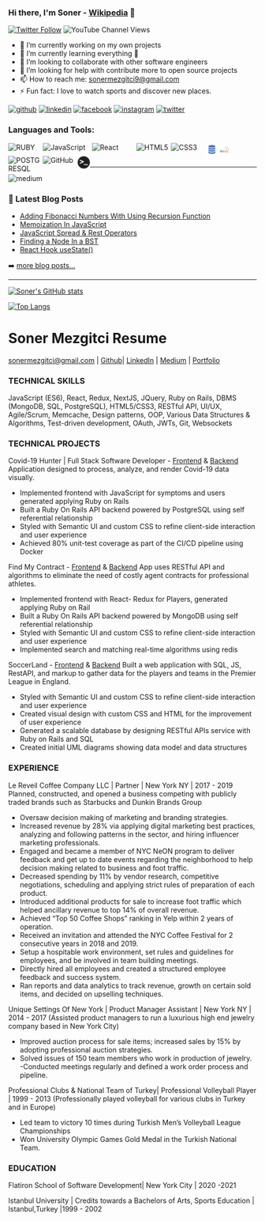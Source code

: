 ### Hi there, I'm Soner - [Wikipedia][website] 👋
[![Twitter Follow](https://img.shields.io/twitter/follow/sonermezgitci?color=1DA1F2&logo=twitter&style=for-the-badge)](https://twitter.com/intent/follow?original_referer=https%3A%2F%2Fgithub.com%2FcodeSTACKr&screen_name=sonermezgitci)
![YouTube Channel Views](https://img.shields.io/youtube/channel/views/UCzaH3S3RW1sdCc_tJFjBIPQ?style=social)
                     

- 🔭 I’m currently working on my own projects  
- 🌱 I’m currently learning everything 🤣 
- 👯 I’m looking to collaborate with other software engineers
- 🤔 I’m looking for help with contribute more to open source projects 
- 📫 How to reach me: sonermezgitci9@gmail.com 
- ⚡ Fun fact: I love to watch sports and discover new places. 



[<img src='https://cdn.jsdelivr.net/npm/simple-icons@3.0.1/icons/github.svg' alt='github' height='40'>](https://github.com/sonermezgitci)  [<img src='https://cdn.jsdelivr.net/npm/simple-icons@3.0.1/icons/linkedin.svg' alt='linkedin' height='40'>](https://www.linkedin.com/in/sonermezgitci/)  [<img src='https://cdn.jsdelivr.net/npm/simple-icons@3.0.1/icons/facebook.svg' alt='facebook' height='40'>](https://www.facebook.com/ssanders01)  [<img src='https://cdn.jsdelivr.net/npm/simple-icons@3.0.1/icons/instagram.svg' alt='instagram' height='40'>](https://www.instagram.com/sonermezgitci9/)  [<img src='https://cdn.jsdelivr.net/npm/simple-icons@3.0.1/icons/twitter.svg' alt='twitter' height='40'>](https://twitter.com/sonermezgitci)  


### Languages and Tools:


<img align="left" alt="RUBY" width="70px" src="https://img.shields.io/badge/Ruby-CC342D?style=for-the-badge&logo=ruby&logoColor=white" />
<img align="left" alt="JavaScript" width="100px" src="https://img.shields.io/badge/JavaScript-F7DF1E?style=for-the-badge&logo=javascript&logoColor=black" />
<img align="left" alt="React" width="90px" src="https://img.shields.io/badge/React-20232A?style=for-the-badge&logo=react&logoColor=61DAFB" />
<img align="left" alt="HTML5" width="70px" src="https://img.shields.io/badge/HTML5-E34F26?style=for-the-badge&logo=html5&logoColor=white" />
<img align="left" alt="CSS3" width="70px" src="https://img.shields.io/badge/CSS3-1572B6?style=for-the-badge&logo=css3&logoColor=white" />
<img align="left" alt="SQL" width="26px" src="https://raw.githubusercontent.com/github/explore/80688e429a7d4ef2fca1e82350fe8e3517d3494d/topics/sql/sql.png" />
<img align="left" alt="MySQL" width="26px" src="https://raw.githubusercontent.com/github/explore/80688e429a7d4ef2fca1e82350fe8e3517d3494d/topics/mysql/mysql.png"/>
<img align="left" alt="POSTGRESQL" width="70px" src="https://img.shields.io/badge/SQLite-07405E?style=for-the-badge&logo=sqlite&logoColor=white"
<img align="left" alt="Git" width="70px" src="https://raw.githubusercontent.com/github/explore/80688e429a7d4ef2fca1e82350fe8e3517d3494d/topics/git/git.png" />
<img align="left" alt="GitHub" width="70px" src="https://img.shields.io/badge/GitHub-100000?style=for-the-badge&logo=github&logoColor=white"/>
<img align="left" alt="Terminal" width="26px" src="https://raw.githubusercontent.com/github/explore/80688e429a7d4ef2fca1e82350fe8e3517d3494d/topics/terminal/terminal.png" />


<br />
<br />

---

![medium](https://img.shields.io/badge/Medium-12100E?style=for-the-badge&logo=medium&logoColor=white)
### 📕 Latest Blog Posts

<!-- BLOG-POST-LIST:START -->
- [Adding Fibonacci Numbers With Using Recursion Function](https://mezgitci9.medium.com/adding-fibonacci-numbers-with-using-recursion-function-6fe1cfdb0948)
- [Memoization In JavaScript](https://mezgitci9.medium.com/memoization-in-javascript-f76b335292ac)
- [JavaScript Spread & Rest Operators](https://mezgitci9.medium.com/javascspread-rest-operators-2435066f5fbf)
- [Finding a Node In a BST](https://mezgitci9.medium.com/finding-a-node-in-a-bst-64771a1c3536)
- [React Hook useState()](https://mezgitci9.medium.com/react-hook-usestate-5b0699ac3a)
<!-- BLOG-POST-LIST:END -->

➡️ [more blog posts...](https://mezgitci9.medium.com/)

---

[![Soner's GitHub stats](https://github-readme-stats.vercel.app/api?username=sonermezgitci&theme=chartreuse-dark&show_icons=true)](https://github.com/sonermezgitci/github-readme-stats)

[![Top Langs](https://github-readme-stats.vercel.app/api/top-langs/?username=sonermezgitci&theme=chartreuse-dark&show_icons=true)](https://github.com/anuraghazra/github-readme-stats)






[website]: https://en.wikipedia.org/wiki/Soner_Mezgit%C3%A7i
[twitter]: https://twitter.com/sonermezgitci
[instagram]:https://www.instagram.com/sonermezgitci9/
[linkedin]: https://www.linkedin.com/in/sonermezgitci/
[youtube]: https://www.youtube.com/channel/  

# Soner Mezgitci Resume
sonermezgitci@gmail.com | [Github](https://github.com/sonermezgitci)| [LinkedIn](https://www.linkedin.com/in/sonermezgitci/) | [Medium](https://gaierken.medium.com/) | [Portfolio](https://www.gaierken.com/)

### TECHNICAL SKILLS
JavaScript (ES6), React, Redux, NextJS, JQuery, Ruby on Rails, DBMS (MongoDB, SQL, PostgreSQL), HTML5/CSS3, RESTful API, UI/UX, Agile/Scrum, Memcache, Design patterns, OOP, Various Data Structures & Algorithms, Test-driven development, OAuth, JWTs, Git, Websockets

### TECHNICAL PROJECTS 
Covid-19 Hunter | Full Stack Software Developer - [Frontend](https://github.com/sonermezgitci/covid19-frontend) & [Backend](https://github.com/sonermezgitci/covid19-backend) 
Application designed to process, analyze, and render Covid-19 data visually. 
- Implemented frontend with JavaScript for symptoms and users generated applying Ruby on Rails
- Built a Ruby On Rails API backend powered by PostgreSQL using self referential relationship
- Styled with Semantic UI and custom CSS to refine client-side interaction and user experience
- Achieved 80% unit-test coverage as part of the CI/CD pipeline using Docker


Find My Contract - [Frontend](https://github.com/sonermezgitci/findmycontract-frontend) & [Backend](https://github.com/sonermezgitci/FindMyContract)
App uses RESTful API and algorithms to eliminate the need of costly agent contracts for professional athletes. 
- Implemented frontend with React- Redux for Players, generated applying Ruby on Rail
- Built a Ruby On Rails API backend powered by MongoDB using self referential relationship 
- Styled with Semantic UI and custom CSS to refine client-side interaction and user experience 
- Implemented search and matching real-time algorithms using redis 



SoccerLand - [Frontend]() & [Backend](https://github.com/sonermezgitci/FindMyContract_backend) 
Built a web application with SQL, JS, RestAPI, and markup to gather data for the players and teams in the Premier League in England. 
- Styled with Semantic UI and custom CSS to refine client-side interaction and user experience
- Created visual design with custom CSS and HTML for the improvement of user experience 
- Generated a scalable database by designing RESTful APIs service with Ruby on Rails and SQL
- Created initial UML diagrams showing data model and data structures


### EXPERIENCE
Le Reveil Coffee Company LLC | Partner | New York NY | 2017 - 2019
Planned, constructed, and opened a business competing with publicly traded brands such as Starbucks and Dunkin Brands Group
- Oversaw decision making of marketing and branding strategies.
- Increased revenue by 28% via applying digital marketing best practices, analyzing and following patterns in the sector, and hiring influencer marketing professionals.
- Engaged and became a member of NYC NeON program to deliver feedback and get up to date events regarding the neighborhood to help decision making related to business and foot traffic.
- Decreased spending by 11% by vendor research, competitive negotiations, scheduling and applying strict rules of preparation of each product.
- Introduced additional products for sale to increase foot traffic which helped ancillary revenue to top 14% of overall revenue.
- Achieved “Top 50 Coffee Shops” ranking in Yelp within 2 years of operation.
- Received an invitation and attended the NYC Coffee Festival for 2 consecutive years in 2018 and 2019.
- Setup a hospitable work environment, set rules and guidelines for employees, and be involved in team building meetings.
- Directly hired all employees and created a structured employee feedback and success system.
- Ran reports and data analytics to track revenue, growth on certain sold items, and decided on upselling techniques.

Unique Settings Of New York | Product Manager Assistant | New York NY | 2014 - 2017
(Assisted product managers to run a luxurious high end jewelry company based in New York City)
- Improved auction process for sale items; increased sales by 15% by adopting professional auction strategies. 
- Solved issues of 150 team members who work in production of jewelry. 
-Conducted meetings regularly and defined a work order process and pipeline.

Professional Clubs & National Team of Turkey| Professional Volleyball Player | 1999 - 2013
(Professionally played volleyball for various clubs in Turkey and in Europe) 
- Led team to victory 10 times during Turkish Men’s Volleyball League Championships 
- Won University Olympic Games Gold Medal in the Turkish National Team.

### EDUCATION

Flatiron School of Software Development| New York City | 2020 -2021

Istanbul University | Credits towards a Bachelors of Arts, Sports Education | Istanbul,Turkey |1999 - 2002
